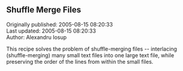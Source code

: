 ## Shuffle Merge Files  
Originally published: 2005-08-15 08:20:33  
Last updated: 2005-08-15 08:20:33  
Author: Alexandru Iosup  
  
This recipe solves the problem of shuffle-merging files -- interlacing (shuffle-merging) many small text files into one large text file, while preserving the order of the lines from within the small files.